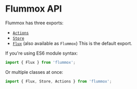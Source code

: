 Flummox API
===========

Flummox has three exports:

* [`Actions`](Actions.md)
* [`Store`](Store.md)
* [`Flux`](Flux.md) (also available as `Flummox`) This is the default export.

If you're using ES6 module syntax:

```js
import { Flux } from 'flummox';
```

Or multiple classes at once:

```js
import { Flux, Store, Actions } from 'flummox';
```
